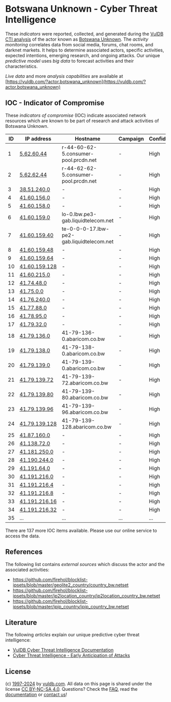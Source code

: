 # Botswana Unknown - Cyber Threat Intelligence

These _indicators_ were reported, collected, and generated during the [VulDB CTI analysis](https://vuldb.com/?kb.cti) of the actor known as [Botswana Unknown](https://vuldb.com/?actor.botswana_unknown). The _activity monitoring_ correlates data from social media, forums, chat rooms, and darknet markets. It helps to determine associated actors, specific activities, expected intentions, emerging research, and ongoing attacks. Our unique _predictive model_ uses _big data_ to forecast activities and their characteristics.

_Live data_ and more _analysis capabilities_ are available at [https://vuldb.com/?actor.botswana_unknown](https://vuldb.com/?actor.botswana_unknown)

## IOC - Indicator of Compromise

These _indicators of compromise_ (IOC) indicate associated network resources which are known to be part of research and attack activities of Botswana Unknown.

ID | IP address | Hostname | Campaign | Confidence
-- | ---------- | -------- | -------- | ----------
1 | [5.62.60.44](https://vuldb.com/?ip.5.62.60.44) | r-44-60-62-5.consumer-pool.prcdn.net | - | High
2 | [5.62.62.44](https://vuldb.com/?ip.5.62.62.44) | r-44-62-62-5.consumer-pool.prcdn.net | - | High
3 | [38.51.240.0](https://vuldb.com/?ip.38.51.240.0) | - | - | High
4 | [41.60.156.0](https://vuldb.com/?ip.41.60.156.0) | - | - | High
5 | [41.60.158.0](https://vuldb.com/?ip.41.60.158.0) | - | - | High
6 | [41.60.159.0](https://vuldb.com/?ip.41.60.159.0) | lo-0.lbw.pe3-gab.liquidtelecom.net | - | High
7 | [41.60.159.40](https://vuldb.com/?ip.41.60.159.40) | te-0-0-0-17.lbw-pe2-gab.liquidtelecom.net | - | High
8 | [41.60.159.48](https://vuldb.com/?ip.41.60.159.48) | - | - | High
9 | [41.60.159.64](https://vuldb.com/?ip.41.60.159.64) | - | - | High
10 | [41.60.159.128](https://vuldb.com/?ip.41.60.159.128) | - | - | High
11 | [41.60.215.0](https://vuldb.com/?ip.41.60.215.0) | - | - | High
12 | [41.74.48.0](https://vuldb.com/?ip.41.74.48.0) | - | - | High
13 | [41.75.0.0](https://vuldb.com/?ip.41.75.0.0) | - | - | High
14 | [41.76.240.0](https://vuldb.com/?ip.41.76.240.0) | - | - | High
15 | [41.77.88.0](https://vuldb.com/?ip.41.77.88.0) | - | - | High
16 | [41.78.95.0](https://vuldb.com/?ip.41.78.95.0) | - | - | High
17 | [41.79.32.0](https://vuldb.com/?ip.41.79.32.0) | - | - | High
18 | [41.79.136.0](https://vuldb.com/?ip.41.79.136.0) | 41-79-136-0.abaricom.co.bw | - | High
19 | [41.79.138.0](https://vuldb.com/?ip.41.79.138.0) | 41-79-138-0.abaricom.co.bw | - | High
20 | [41.79.139.0](https://vuldb.com/?ip.41.79.139.0) | 41-79-139-0.abaricom.co.bw | - | High
21 | [41.79.139.72](https://vuldb.com/?ip.41.79.139.72) | 41-79-139-72.abaricom.co.bw | - | High
22 | [41.79.139.80](https://vuldb.com/?ip.41.79.139.80) | 41-79-139-80.abaricom.co.bw | - | High
23 | [41.79.139.96](https://vuldb.com/?ip.41.79.139.96) | 41-79-139-96.abaricom.co.bw | - | High
24 | [41.79.139.128](https://vuldb.com/?ip.41.79.139.128) | 41-79-139-128.abaricom.co.bw | - | High
25 | [41.87.160.0](https://vuldb.com/?ip.41.87.160.0) | - | - | High
26 | [41.138.72.0](https://vuldb.com/?ip.41.138.72.0) | - | - | High
27 | [41.181.250.0](https://vuldb.com/?ip.41.181.250.0) | - | - | High
28 | [41.190.244.0](https://vuldb.com/?ip.41.190.244.0) | - | - | High
29 | [41.191.64.0](https://vuldb.com/?ip.41.191.64.0) | - | - | High
30 | [41.191.216.0](https://vuldb.com/?ip.41.191.216.0) | - | - | High
31 | [41.191.216.4](https://vuldb.com/?ip.41.191.216.4) | - | - | High
32 | [41.191.216.8](https://vuldb.com/?ip.41.191.216.8) | - | - | High
33 | [41.191.216.16](https://vuldb.com/?ip.41.191.216.16) | - | - | High
34 | [41.191.216.32](https://vuldb.com/?ip.41.191.216.32) | - | - | High
35 | ... | ... | ... | ...

There are 137 more IOC items available. Please use our online service to access the data.

## References

The following list contains _external sources_ which discuss the actor and the associated activities:

* https://github.com/firehol/blocklist-ipsets/blob/master/geolite2_country/country_bw.netset
* https://github.com/firehol/blocklist-ipsets/blob/master/ip2location_country/ip2location_country_bw.netset
* https://github.com/firehol/blocklist-ipsets/blob/master/ipip_country/ipip_country_bw.netset

## Literature

The following _articles_ explain our unique predictive cyber threat intelligence:

* [VulDB Cyber Threat Intelligence Documentation](https://vuldb.com/?kb.cti)
* [Cyber Threat Intelligence - Early Anticipation of Attacks](https://www.scip.ch/en/?labs.20201022)

## License

(c) [1997-2024](https://vuldb.com/?kb.changelog) by [vuldb.com](https://vuldb.com/?kb.about). All data on this page is shared under the license [CC BY-NC-SA 4.0](https://creativecommons.org/licenses/by-nc-sa/4.0/). Questions? Check the [FAQ](https://vuldb.com/?kb.faq), read the [documentation](https://vuldb.com/?kb) or [contact us](https://vuldb.com/?contact)!
